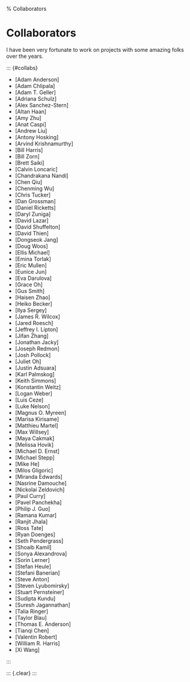 % Collaborators

# Collaborators

I have been very fortunate to work on projects
  with some amazing folks over the years.

::: {#collabs}

- [Adam Anderson]
- [Adam Chlipala]
- [Adam T. Geller]
- [Adriana Schulz]
- [Alex Sanchez-Stern]
- [Altan Haan]
- [Amy Zhu]
- [Anat Caspi]
- [Andrew Liu]
- [Antony Hosking]
- [Arvind Krishnamurthy]
- [Bill Harris]
- [Bill Zorn]
- [Brett Saiki]
- [Calvin Loncaric]
- [Chandrakana Nandi]
- [Chen Qiu]
- [Chenming Wu]
- [Chris Tucker]
- [Dan Grossman]
- [Daniel Ricketts]
- [Daryl Zuniga]
- [David Lazar]
- [David Shuffelton]
- [David Thien]
- [Dongseok Jang]
- [Doug Woos]
- [Ellis Michael]
- [Emina Torlak]
- [Eric Mullen]
- [Eunice Jun]
- [Eva Darulova]
- [Grace Oh]
- [Gus Smith]
- [Haisen Zhao]
- [Heiko Becker]
- [Ilya Sergey]
- [James R. Wilcox]
- [Jared Roesch]
- [Jeffrey I. Lipton]
- [Jifan Zhang]
- [Jonathan Jacky]
- [Joseph Redmon]
- [Josh Pollock]
- [Juliet Oh]
- [Justin Adsuara]
- [Karl Palmskog]
- [Keith Simmons]
- [Konstantin Weitz]
- [Logan Weber]
- [Luis Ceze]
- [Luke Nelson]
- [Magnus O. Myreen]
- [Marisa Kirisame]
- [Matthieu Martel]
- [Max Willsey]
- [Maya Cakmak]
- [Melissa Hovik]
- [Michael D. Ernst]
- [Michael Stepp]
- [Mike He]
- [Milos Gligoric]
- [Miranda Edwards]
- [Nasrine Damouche]
- [Nickolai Zeldovich]
- [Paul Curry]
- [Pavel Panchekha]
- [Philip J. Guo]
- [Ramana Kumar]
- [Ranjit Jhala]
- [Ross Tate]
- [Ryan Doenges]
- [Seth Pendergrass]
- [Shoaib Kamil]
- [Sonya Alexandrova]
- [Sorin Lerner]
- [Stefan Heule]
- [Stefani Banerian]
- [Steve Anton]
- [Steven Lyubomirsky]
- [Stuart Pernsteiner]
- [Sudipta Kundu]
- [Suresh Jagannathan]
- [Talia Ringer]
- [Taylor Blau]
- [Thomas E. Anderson]
- [Tianqi Chen]
- [Valentin Robert]
- [William R. Harris]
- [Xi Wang]

:::

::: {.clear}
:::
